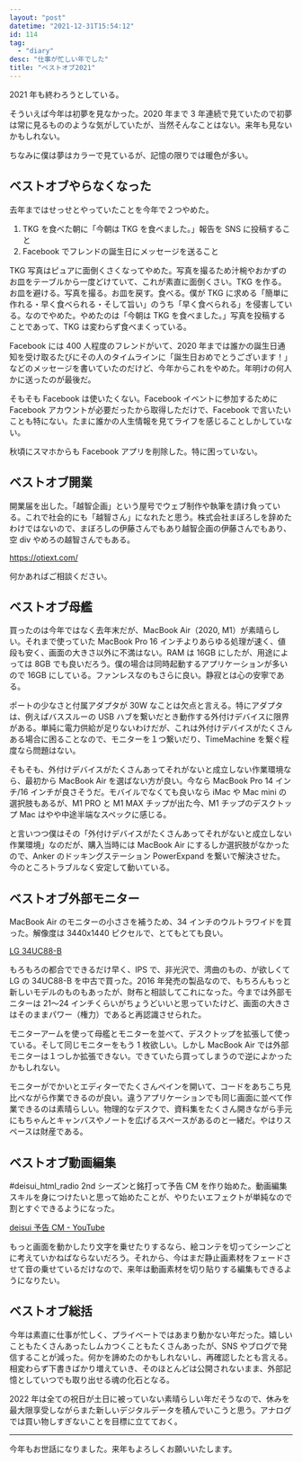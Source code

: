 ```yaml
---
layout: "post"
datetime: "2021-12-31T15:54:12"
id: 114
tag:
  - "diary"
desc: "仕事が忙しい年でした"
title: "ベストオブ2021"
---
```


2021 年も終わろうとしている。

そういえば今年は初夢を見なかった。2020 年まで 3 年連続で見ていたので初夢は常に見るもののような気がしていたが、当然そんなことはない。来年も見ないかもしれない。

ちなみに僕は夢はカラーで見ているが、記憶の限りでは暖色が多い。

## ベストオブやらなくなった

去年まではせっせとやっていたことを今年で２つやめた。

1. TKG を食べた朝に「今朝は TKG を食べました。」報告を SNS に投稿すること
2. Facebook でフレンドの誕生日にメッセージを送ること

TKG 写真はピュアに面倒くさくなってやめた。写真を撮るため汁椀やおかずのお皿をテーブルから一度どけていて、これが素直に面倒くさい。TKG を作る。お皿を避ける。写真を撮る。お皿を戻す。食べる。僕が TKG に求める「簡単に作れる・早く食べられる・そして旨い」のうち「早く食べられる」を侵害している。なのでやめた。やめたのは「今朝は TKG を食べました。」写真を投稿することであって、TKG は変わらず食べまくっている。

Facebook には 400 人程度のフレンドがいて、2020 年までは誰かの誕生日通知を受け取るたびにその人のタイムラインに「誕生日おめでとうございます！」などのメッセージを書いていたのだけど、今年からこれをやめた。年明けの何人かに送ったのが最後だ。

そもそも Facebook は使いたくない。Facebook イベントに参加するために Facebook アカウントが必要だったから取得しただけで、Facebook で言いたいことも特にない。たまに誰かの人生情報を見てライフを感じることしかしていない。

秋頃にスマホからも Facebook アプリを削除した。特に困っていない。

## ベストオブ開業

開業届を出した。「越智企画」という屋号でウェブ制作や執筆を請け負っている。これで社会的にも「越智さん」になれたと思う。株式会社まぼろしを辞めたわけではないので、まぼろしの伊藤さんでもあり越智企画の伊藤さんでもあり、空 div やめろの越智さんでもある。

https://otiext.com/

何かあればご相談ください。

## ベストオブ母艦

買ったのは今年ではなく去年末だが、MacBook Air（2020, M1）が素晴らしい。それまで使っていた MacBook Pro 16 インチよりあらゆる処理が速く、値段も安く、画面の大きさ以外に不満はない。RAM は 16GB にしたが、用途によっては 8GB でも良いだろう。僕の場合は同時起動するアプリケーションが多いので 16GB にしている。ファンレスなのもさらに良い。静寂とは心の安寧である。

ポートの少なさと付属アダプタが 30W なことは欠点と言える。特にアダプタは、例えばバススルーの USB ハブを繋いだとき動作する外付けデバイスに限界がある。単純に電力供給が足りないわけだが、これは外付けデバイスがたくさんある場合に困ることなので、モニターを１つ繋いだり、TimeMachine を繋ぐ程度なら問題はない。

そもそも、外付けデバイスがたくさんあってそれがないと成立しない作業環境なら、最初から MacBook Air を選ばない方が良い。今なら MacBook Pro 14 インチ/16 インチが良さそうだ。モバイルでなくても良いなら iMac や Mac mini の選択肢もあるが、M1 PRO と M1 MAX チップが出た今、M1 チップのデスクトップ Mac はやや中途半端なスペックに感じる。

と言いつつ僕はその「外付けデバイスがたくさんあってそれがないと成立しない作業環境」なのだが、購入当時には MacBook Air にするしか選択肢がなかったので、Anker のドッキングステーション PowerExpand を繋いで解決させた。今のところトラブルなく安定して動いている。

## ベストオブ外部モニター

MacBook Air のモニターの小ささを補うため、34 インチのウルトラワイドを買った。解像度は 3440x1440 ピクセルで、とてもとても良い。

[LG 34UC88-B](https://www.lg.com/jp/monitor/lg-34UC88-B)

もろもろの都合でできるだけ早く、IPS で、非光沢で、湾曲のもの、が欲しくて LG の 34UC88-B を中古で買った。2016 年発売の製品なので、もちろんもっと新しいモデルのものもあったが、財布と相談してこれになった。今までは外部モニターは 21〜24 インチくらいがちょうどいいと思っていたけど、画面の大きさはそのままパワー（権力）であると再認識させられた。

モニターアームを使って母艦とモニターを並べて、デスクトップを拡張して使っている。そして同じモニターをもう 1 枚欲しい。しかし MacBook Air では外部モニターは１つしか拡張できない。できていたら買ってしまうので逆によかったかもしれない。

モニターがでかいとエディターでたくさんペインを開いて、コードをあちこち見比べながら作業できるのが良い。違うアプリケーションでも同じ画面に並べて作業できるのは素晴らしい。物理的なデスクで、資料集をたくさん開きながら手元にもちゃんとキャンバスやノートを広げるスペースがあるのと一緒だ。やはりスペースは財産である。

## ベストオブ動画編集

#deisui_html_radio 2nd シーズンと銘打って予告 CM を作り始めた。動画編集スキルを身につけたいと思って始めたことが、やりたいエフェクトが単純なので割とすぐできるようになった。

[deisui 予告 CM - YouTube](https://www.youtube.com/playlist?list=PL9AlRaZqKMR8Gb0So5DvDxXkrZrK4NyaA)

もっと画面を動かしたり文字を乗せたりするなら、絵コンテを切ってシーンごとに考えていかねばならないだろう。それから、今はまだ静止画素材をフェードさせて音の乗せているだけなので、来年は動画素材を切り貼りする編集もできるようになりたい。

## ベストオブ総括

今年は素直に仕事が忙しく、プライベートではあまり動かない年だった。嬉しいこともたくさんあったしムカつくこともたくさんあったが、SNS やブログで発信することが減った。何かを諦めたのかもしれないし、再確認したとも言える。相変わらず下書きばかり増えていき、そのほとんどは公開されないまま、外部記憶としていつでも取り出せる魂の化石となる。

2022 年は全ての祝日が土日に被っていない素晴らしい年だそうなので、休みを最大限享受しながらまた新しいデジタルデータを積んでいこうと思う。アナログでは買い物しすぎないことを目標に立てておく。

---

今年もお世話になりました。来年もよろしくお願いいたします。
